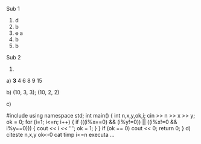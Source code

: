 Sub 1
1) d
2) b
3) ~~c~~ a
4) b
5) b

Sub 2

1) 
  a) **3** 4 6 8 9 15
  
  b) (10, 3, 3); (10, 2, 2)
  
  c) 
  
  #include <iostream>
  using namespace std;
  int main()
  {
      int n,x,y,ok,i;
      cin >> n >> x >> y;
      ok = 0;
      for (i=1; i<=n; i++) {
        if (((i%x==0) && (i%y!=0)) || ((i%x!=0 && i%y==0))) {
            cout << i << ' ';
            ok = 1;
        }
      }
      if (ok == 0)
        cout << 0;
      return 0;
  }
  d) 
citeste n,x,y
ok<-0
cat timp i<=n executa ...
